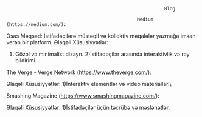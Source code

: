                                                               Blog

                                                    Medium (https://medium.com/):

Əsas Məqsəd: İstifadəçilərə müstəqil və kollektiv məqalələr yazmağa imkan verən bir platform.
Əlaqəli Xüsusiyyətlər: 
1) Gözəl və minimalist dizayn.
2)İstifadəçilər arasında interaktivlik və rəy bildirimi.




The Verge - Verge Network                           (https://www.theverge.com/):



Əlaqəli Xüsusiyyətlər: 
1)İnteraktiv elementlər və video materiallar.\





Smashing Magazine                                   (https://www.smashingmagazine.com/):



Əlaqəli Xüsusiyyətlər: 
1)İstifadəçilər üçün təcrübə və məsləhətlər.
